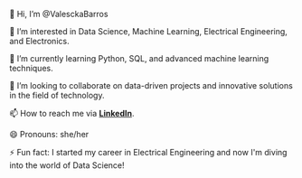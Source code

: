 👋 Hi, I’m @ValesckaBarros

👀 I’m interested in Data Science, Machine Learning, Electrical Engineering, and Electronics.

🌱 I’m currently learning Python, SQL, and advanced machine learning techniques.

💞️ I’m looking to collaborate on data-driven projects and innovative solutions in the field of technology.

📫 How to reach me via **[LinkedIn](https://www.linkedin.com/in/valesckabarros/)**.

😄 Pronouns: she/her

⚡ Fun fact: I started my career in Electrical Engineering and now I'm diving into the world of Data Science!
<!---
ValesckaBarros/ValesckaBarros is a ✨ special ✨ repository because its `README.md` (this file) appears on your GitHub profile.
You can click the Preview link to take a look at your changes.
--->
